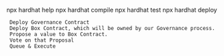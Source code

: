 npx hardhat help
npx hardhat compile
npx hardhat test
npx hardhat deploy


```
 Deploy Governance Contract
 Deploy Box Contract, which will be owned by our Governance process.
 Propose a value to Box Contract.
 Vote on that Proposal
 Queue & Execute

```
